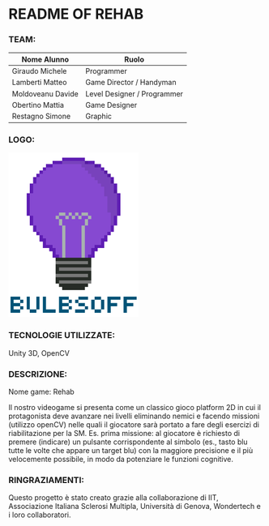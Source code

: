 # README OF REHAB

### TEAM:

Nome Alunno | Ruolo                                   
| - | - |
| Giraudo Michele | Programmer
| Lamberti Matteo | Game Director / Handyman
| Moldoveanu Davide | Level Designer / Programmer
| Obertino Mattia | Game Designer
| Restagno Simone | Graphic

### LOGO:

<img src="https://github.com/BitMatt10111/PCTO-BulbsOff/blob/main/Logo%20e%20Immagini%20del%20Gioco/Logo.png" width="256">

### TECNOLOGIE UTILIZZATE: 
Unity 3D, OpenCV

### DESCRIZIONE:
Nome game: Rehab 

Il nostro videogame si presenta come un classico gioco platform 2D in cui il protagonista deve avanzare nei livelli eliminando nemici e facendo missioni (utilizzo openCV) nelle quali il giocatore sarà portato a fare degli esercizi di riabilitazione per la SM.
Es. prima missione:
al giocatore è richiesto di premere (indicare) un pulsante corrispondente al simbolo (es., tasto blu tutte le volte che appare un target blu) con la maggiore precisione e il più velocemente possibile, in modo da potenziare le funzioni cognitive.

### RINGRAZIAMENTI:
Questo progetto è stato creato grazie alla collaborazione di IIT, Associazione Italiana Sclerosi Multipla, Università di Genova, Wondertech e i loro collaboratori.

